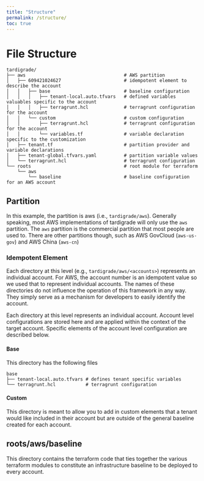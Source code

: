 ```yaml
---
title: "Structure"
permalink: /structure/
toc: true
---
```


# File Structure
```
tardigrade/
├── aws                                    # AWS partition
│   ├── 609421024627                       # idempotent element to describe the account
│   │   ├── base                           # baseline configuration
│   │   │   ├── tenant-local.auto.tfvars   # defined variables valuables specific to the account
│   │   │   ├── terragrunt.hcl             # terragrunt configuration for the account
│   │   └── custom                         # custom configuration
│   │       ├── terragrunt.hcl             # terragrunt configuration for the account
│   │       └── variables.tf               # variable declaration specific to the customization
│   ├── tenant.tf                          # partition provider and variable declarations
│   ├── tenant-global.tfvars.yaml          # partition variable values
│   └── terragrunt.hcl                     # terragrunt configuration
└── roots                                  # root module for terraform
    └── aws
        └── baseline                       # baseline configuration for an AWS account
```

## Partition
In this example, the partition is aws (i.e., `tardigrade/aws`). Generally speaking, most AWS implementations of tardigrade  will only use the `aws` partition. The `aws` partition is the commercial partition that most people are used to. There are other partitions though, such as AWS GovCloud (`aws-us-gov`) and AWS China (`aws-cn`)

### Idempotent Element
Each directory at this level (e.g., `tardigrade/aws/<accounts>`) represents an individual account. For AWS, the account number is an idempotent value so we used that to represent individual accounts. The names of these directories do not influence the operation of this framework in any way. They simply serve as a mechanism for developers to easily identify the account.

Each directory at this level represents an individual account. Account level configurations are stored here and are applied within the context of the target account. Specific elements of the account level configuration are described below.

#### Base
This directory has the following files
```
base
├── tenant-local.auto.tfvars # defines tenant specific variables
└── terragrunt.hcl           # terragrunt configuration
```

#### Custom
This directory is meant to allow you to add in custom elements that a tenant would like included in their account but are outside of the general baseline created for each account.

## roots/aws/baseline
This directory contains the terraform code that ties together the various terraform modules to constitute an infrastructure baseline to be deployed to every account.
